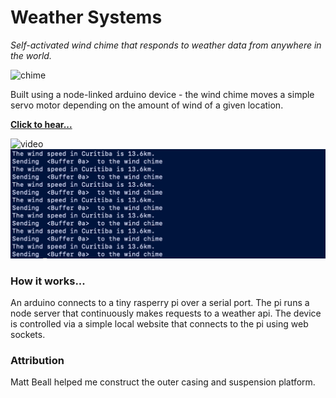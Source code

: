 # Weather Systems

_Self-activated wind chime that responds to weather data from anywhere in the world._

![chime](assets/chime.jpg)

Built using a node-linked arduino device - the wind chime moves a simple servo motor depending on the amount of wind of a given location. 

__[Click to hear...](https://vimeo.com/637224646)__

![video](assets/chime-live.gif)
![logs](assets/logs.png)
### How it works...
An arduino connects to a tiny rasperry pi over a serial port. The pi runs a node server that continuously makes requests to a weather api. The device is controlled via a simple local website that connects to the pi using web sockets. 

### Attribution
Matt Beall helped me construct the outer casing and suspension platform. 
